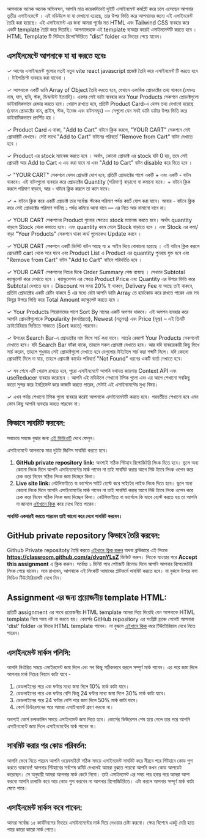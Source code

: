 আপনাকে অনেক অনেক অভিনন্দন, আপনি মাত্র কয়েকদিনেই দুইটি এসাইনমেন্ট কমপ্লিট করে চলে এসেছেন আপনার তৃতীয় এসাইনমেন্টে । এই মডিউলে যা যা দেখানো হয়েছে, তার উপর ভিত্তি করে আপনাদের জন্যে এই এসাইনমেন্ট তৈরি করা হয়েছে। এই এসাইনমেন্ট এর জন্য আমরা পূর্বের মত HTML এবং Tailwind CSS ব্যবহার করে একটি template তৈরি করে দিয়েছি। আপনাদেরকে এই template ব্যবহার করেই এসাইনমেন্টটি করতে হবে । HTML Template টি গিটহাব রিপোসিটরিতে "dist" folder এর ভিতরে পেয়ে যাবেন।

## এসাইনমেন্টে আপনাকে যা যা করতে হবেঃ

✓ আগের এসাইনমেন্ট গুলোর মতই নতুন vite react javascript প্রজেক্ট তৈরি করে এসাইনমেন্ট টি করতে হবে । টাইপস্ক্রিপ্ট ব্যবহার করা যাবেনা ।

✓ আপনাকে একটি ডামি Array of Object তৈরি করতে হবে, যেখানে একাধিক প্রোডাক্টের তথ্য থাকবে (যেমনঃ নাম, দাম, ছবি, স্টক, ডিস্কাউন্ট ইত্যাদি)। এরপর সেই ডাটা ব্যবহার করে Your Products সেকশনে প্রোডাক্টগুলো ডাইনামিকভাবে রেন্ডার করতে হবে। খেয়াল রাখতে হবে, প্রতিটি Product Card-এ যেসব তথ্য দেখানো হয়েছে (যেমন প্রোডাক্টের নাম, প্রাইস, স্টক, ইমেজ এবং বাটনসমূহ) — সেগুলো যেন সবই ডামি ডাটার উপর ভিত্তি করে ডাইনামিকভাবে প্রদর্শিত হয় ।

✓ Product Card এ থাকা, "Add to Cart" বাটনে ক্লিক করলে, "YOUR CART" সেকশনে সেই প্রোডাক্টটি দেখাবে। সেই সাথে "Add to Cart" বাটনের পরিবর্তে "Remove from Cart" বাটন দেখাতে হবে ।

✓ Product এর stock ম্যানেজ করতে হবে । অর্থাৎ, কোনো প্রোডাক্ট এর stock যদি 0 হয়, তবে সেই প্রোডাক্ট আর Add to Cart এ এড করা যাবে না এবং "Add to Cart" বাটন disable করে দিতে হবে ।

✓ "YOUR CART" সেকশনে যেসব প্রোডাক্ট যোগ হবে, প্রতিটি প্রোডাক্টের পাশে একটি + এবং একটি - বাটন থাকবে। এই বাটনগুলো ব্যবহার করে প্রোডাক্টের Quantity (পরিমাণ) বাড়ানো বা কমানো যাবে। + বাটনে ক্লিক করলে পরিমাণ বাড়বে, আর - বাটনে ক্লিক করলে তা কমে যাবে।

✓ + বাটনে ক্লিক করে একটি প্রোডাক্ট তার সর্বোচ্চ স্টকের পরিমাণ পর্যন্ত কার্টে যোগ করা যাবে। আবার - বাটনে ক্লিক করে সেই প্রোডাক্টের পরিমাণ সর্বনিম্ন ১ পর্যন্ত কমিয়ে আনা যাবে — এর নিচে আর নামানো যাবে না।

✓ YOUR CART সেকশনের Product গুলোর ক্ষেত্রেও stock ম্যানেজ করতে হবে। অর্থাৎ quantity বাড়লে Stock থেকে কমাতে হবে। এবং quantity কমে গেলে Stock বাড়াতে হবে । এবং Stock এর কমা/বাড়া "Your Products" সেকশনে থাকা কার্ড গুলোকেও Update করবে ।

✓ YOUR CART সেকশনে একটি ডিলিট বাটন আছে যা × সাইন দিয়ে বোঝানো হয়েছে । এই বাটনে ক্লিক করলে প্রোডাক্টটি cart থেকে সরে যাবে এবং Product List এ Product এর quantity পুনরায় যুক্ত হবে এবং "Remove from Cart" বাটন "Add to Cart" বাটনে পরিবর্তিত হবে ।

✓ YOUR CART সেকশনের নিচের দিকে Order Summary পেজ রয়েছে । সেখানে Subtotal ক্যাল্কুলেট করে দেখাতে হবে । ক্যাল্কুলেশন এর ক্ষেত্রে Product Price এবং Quantity এর উপরে ভিত্তি করে Subtotal দেখাতে হবে । Discount সব সময় 20% ই থাকবে, Delivery Fee যা আছে তাই থাকবে, প্রতিটা প্রোডাক্টের একটি রেটিং থাকবে 5 এর মধ্যে যেটা আপনি ডামি Array তে হার্ডকোড করে রাখতে পারেন এবং সব কিছুর উপরে ভিত্তি করে Total Amount ক্যাল্কুলেট করতে হবে ।

✓ Your Products শিরোনামের পাশে Sort By নামের একটি অপশন থাকবে। এই অপশন ব্যবহার করে আপনি প্রোডাক্টগুলোকে Popularity (জনপ্রিয়তা), Newest (নতুনত্ব) এবং Price (মূল্য) – এই তিনটি ক্রাইটেরিয়ার ভিত্তিতে সাজাতে (Sort করতে) পারবেন।

✓ উপরের Search Bar-এ প্রোডাক্টের নাম লিখে সার্চ করা যাবে। সার্চের রেজাল্ট Your Products সেকশনেই দেখাতে হবে। যদি Search Bar ফাঁকা থাকে, তাহলে সকল প্রোডাক্ট দেখাতে হবে। আর যদি ব্যবহারকারী কিছু লিখে সার্চ করেন, তাহলে শুধুমাত্র সেই প্রোডাক্টগুলো দেখাতে হবে যেগুলোর টাইটেলে সার্চ করা শব্দটি মিলে। যদি কোনো প্রোডাক্টই মিলে না যায়, তাহলে প্রোডাক্ট কার্ডের পরিবর্তে "Not Found" ধরনের একটি বার্তা দেখাতে হবে।

✓ সব শেষে এটি খেয়াল রাখতে হবে, পুরো এসাইনমেন্টে আপনি যথাযত জায়গায় Context API এবং useReducer ব্যবহার করেছেন । আপনি এই মডিউলে শেখানো টপিক গুলো এবং এর আগে শেখানো সবকিছু কতো সুন্দর করে ইমপ্লিমেন্ট করে কাজটি করতে পারেন, সেটাই এই এসাইনমেন্টের মুখ্য বিষয়।

✓ এখন পর্যন্ত শেখানো টপিক গুলো ব্যবহার করেই আপনাকে এসাইনমেন্টটি করতে হবে। পরবর্তীতে শেখানো হবে এমন কোন কিছু আপনি ব্যবহার করতে পারবেন না।

## কিভাবে সাবমিট করবেন:

সবচেয়ে সহজে বুঝার জন্য [এই ভিডিওটি](https://learnwithsumit.com/rnext/courses/rnext/how-to-submit-assignments-in-reactive-accelerator-course) দেখে ফেলুন।

এসাইনমেন্টে আপনাকে মাত্র দুইটা জিনিস সাবমিট করতে হবে।

1. **GitHub private repository link:** অবশ্যই সঠিক গিটহাব রিপোজিটরি লিংক দিতে হবে। ভুলে অন্য কোনো লিংক দিলে আপনি এসাইনমেন্টের মার্ক পাবেন না তাই সাবমিট করার আগে নিউ ট্যাবে লিংক ওপেন করে চেক করে নিবেন সঠিক লিংক জমা দিচ্ছেন কিনা।
2. **Live site link:** নেটলিফাইতে বা ভার্সেলে সাইট হোস্ট করে সাইটের লাইভ লিংক দিতে হবে। ভুলে অন্য কোনো লিংক দিলে আপনি এসাইনমেন্টের মার্ক পাবেন না তাই সাবমিট করার আগে নিউ ট্যাবে লিংক ওপেন করে চেক করে নিবেন সঠিক লিংক জমা দিচ্ছেন কিনা। নেটলিফাইতে বা ভার্সেলে কি ভাবে হোস্ট করতে হয় তা আপনি না জানলে [এইখানে ক্লিক](https://learnwithsumit.com/rnext/courses/rnext/how-to-deploy-your-project-to-vercel-free) করে দেখে নিতে পারেন।

**সাবমিট একবারই করতে পারবেন তাই ভালো করে দেখে সাবমিট করবেন।**

## GitHub private repository কিভাবে তৈরি করবেন:

Github Private repositoty তৈরি করতে [এইখানে ক্লিক করুন](https://classroom.github.com/a/dvqnYLsZ) অথবা ব্রাউজারে এই লিংকে **https://classroom.github.com/a/dvqnYLsZ** ভিজিট করুন। লিংকে যাওয়ার পরে **Accept this assignment** এ ক্লিক করুন। সর্বোচ্চ ১ মিনিট পরে পেইজটি রিলোড দিলে আপনি আপনার রিপোজেটরি লিংক পেয়ে যাবেন। মনে রাখবেন, আপনাকে এই লিংকটি আমাদের প্লাটফর্মে সাবমিট করতে হবে। না বুঝলে উপরে বলা ভিডিও টিউটোরিয়ালটি দেখে নিন।

## Assignment এর জন্য প্রয়োজনীয় template HTML:

প্রতিটি assignment এর সাথে প্রয়োজনীয় HTML template আমরা দিয়ে দিয়েছি যেন আপনাকে HTML template নিয়ে সময় নষ্ট না করতে হয়। কোর্সের GitHub repository এর সংশ্লিষ্ট ব্রাঞ্চে গেলেই আপনারা 'dist' folder এর ভিতর HTML template পাবেন। না বুঝলে [এইখানে ক্লিক](https://learnwithsumit.com/rnext/courses/rnext/how-to-submit-assignments-in-reactive-accelerator-course) করে টিউটোরিয়াল দেখে নিতে পারেন।

## এসাইনমেন্ট মার্কস পলিসি:

আপনি নির্ধারিত সময়ে এসাইনমেন্ট জমা দিলে এবং সব কিছু সঠিকভাবে করলে সম্পূর্ণ মার্ক পাবেন। এর পরে জমা দিলে আপনার মার্ক নিচের নিয়মে কাটা যাবে -

1. ডেডলাইনের পরে এক ঘণ্টার মধ্যে জমা দিলে 10% মার্ক কাটা যাবে।
2. ডেডলাইনের পরে এক ঘণ্টার বেশি কিন্তু 24 ঘণ্টার মধ্যে জমা দিলে 30% মার্ক কাটা যাবে।
3. ডেডলাইনের পরে 24 ঘণ্টার বেশি পরে জমা দিলে 50% মার্ক কাটা যাবে।
4. কোর্স ডিউরেশনের পরে আমরা এসাইনমেন্ট গ্রহণ করবো না।

অবশ্যই কোর্স চলাকালিন সময়ে এসাইনমেন্ট জমা দিতে হবে। কোর্সের ডিউরেশন শেষ হয়ে গেলে তার পরে আপনি এসাইনমেন্টে জমা দিলে এসাইনমেন্টের মার্ক পাবেন না।

## সাবমিট করার পর কোড পরিবর্তন:

আপনি ভেবে নিতে পারেন আপনি ওয়েবসাইটে সঠিক সময়ে এসাইনমেন্ট সাবমিট করে নীরবে পরে গিটহাবে কোড পুশ করতে থাকবেন! আপনার গিটহাবের সর্বশেষ কমিট দেখলেই আমরা বুঝতে পারবো আপনি কখন কোড আপডেট করেছেন। সে অনুযায়ী আমরা আপনার মার্ক কেটে নিবো। তাই এসাইনমেন্ট এর সময় পার হবার পরে আমরা আশা করবো আপনি চালাকি করে আর কোড পুশ করবেন না আপনার রিপোজিটরিতে। এটা করলে আপনার সম্পূর্ণ মার্ক কাটা যেতে পারে।

## এসাইনমেন্ট মার্কস কবে পাবেন:

আমরা সর্বোচ্চ ১৫ কার্যদিবসের ভিতরে এসাইনমেন্টের মার্ক দিয়ে দেওয়ার চেষ্টা করবো। ক্ষেত্র বিশেষে একটু দেরি হতে পারে কারো কারো মার্ক পেতে।

